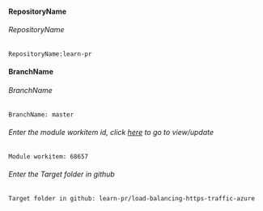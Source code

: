 #### RepositoryName	
###### RepositoryName
```
RepositoryName:learn-pr 
```

#### BranchName	
###### BranchName
```
BranchName: master
```

###### Enter the module workitem id, click [here](https://microsoftdigitallearning.visualstudio.com/Courseware/_workitems/edit/68657) to go to view/update
```
Module workitem: 68657
```

###### Enter the Target folder in github
```
Target folder in github: learn-pr/load-balancing-https-traffic-azure
```